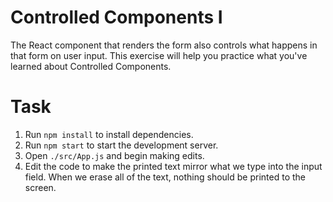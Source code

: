 # Controlled Components I

The React component that renders the form also controls what happens in that form on user input. This exercise will help you practice what you've learned about Controlled Components.

# Task

1. Run `npm install` to install dependencies.
2. Run `npm start` to start the development server.
3. Open `./src/App.js` and begin making edits.
4. Edit the code to make the printed text mirror what we type into the input field. When we erase all of the text, nothing should be printed to the screen.
